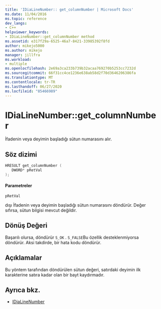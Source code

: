```yaml
---
title: 'IDiaLineNumber:: get_columnNumber | Microsoft Docs'
ms.date: 11/04/2016
ms.topic: reference
dev_langs:
- C++
helpviewer_keywords:
- IDiaLineNumber::get_columnNumber method
ms.assetid: e317f29a-6525-46a7-8421-33985392f8fd
author: mikejo5000
ms.author: mikejo
manager: jillfra
ms.workload:
- multiple
ms.openlocfilehash: 2e69a3ca233b739b32acaa769270b5253cc7232d
ms.sourcegitcommit: 66f31cc4ce1236e638ab58d2f70d3646206386fa
ms.translationtype: MT
ms.contentlocale: tr-TR
ms.lasthandoff: 06/27/2020
ms.locfileid: "85466989"
---
```

# <a name="idialinenumberget_columnnumber"></a>IDiaLineNumber::get_columnNumber
İfadenin veya deyimin başladığı sütun numarasını alır.

## <a name="syntax"></a>Söz dizimi

```cpp
HRESULT get_columnNumber ( 
   DWORD* pRetVal
);
```

#### <a name="parameters"></a>Parametreler
 `pRetVal`

dışı İfadenin veya deyimin başladığı sütun numarasını döndürür. Değer sıfırsa, sütun bilgisi mevcut değildir.

## <a name="return-value"></a>Dönüş Değeri
 Başarılı olursa, döndürür `S_OK` . `S_FALSE`Bu özellik desteklenmiyorsa döndürür. Aksi takdirde, bir hata kodu döndürür.

## <a name="remarks"></a>Açıklamalar
 Bu yöntem tarafından döndürülen sütun değeri, satırdaki deyimin ilk karakterine satıra kadar olan bir bayt kaydırmadır.

## <a name="see-also"></a>Ayrıca bkz.
- [IDiaLineNumber](../../debugger/debug-interface-access/idialinenumber.md)